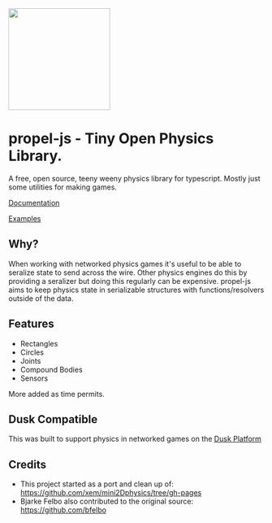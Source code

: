 <img src="https://github.com/kevglass/propel-js/raw/main/logo.png" width="200">

# propel-js - Tiny Open Physics Library.

A free, open source, teeny weeny physics library for typescript. Mostly just some utilities for making games.

[Documentation](https://kevglass.github.io/propel-js/docs)

[Examples](https://kevglass.github.io/propel-js/examples/)

## Why?

When working with networked physics games it's useful to be able to seralize state to send across the wire. Other physics
engines do this by providing a seralizer but doing this regularly can be expensive. propel-js aims to keep physics state
in serializable structures with functions/resolvers outside of the data.

## Features

* Rectangles
* Circles
* Joints
* Compound Bodies
* Sensors

More added as time permits.

## Dusk Compatible

This was built to support physics in networked games on the [Dusk Platform](https://developers.dusk.gg)

## Credits

* This project started as a port and clean up of: https://github.com/xem/mini2Dphysics/tree/gh-pages
* Bjarke Felbo also contributed to the original source: https://github.com/bfelbo